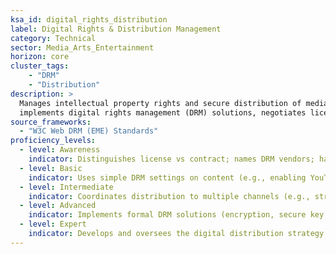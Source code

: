 ```yaml
---  
ksa_id: digital_rights_distribution  
label: Digital Rights & Distribution Management  
category: Technical  
sector: Media_Arts_Entertainment  
horizon: core  
cluster_tags: 
    - "DRM"
    - "Distribution"
description: >  
  Manages intellectual property rights and secure distribution of media content in the digital domain;  
  implements digital rights management (DRM) solutions, negotiates licensing deals for content across platforms/regions, and ensures revenue streams (advertising, subscription, PPV) are optimized while preventing piracy.  
source_frameworks:  
  - "W3C Web DRM (EME) Standards"  
proficiency_levels:  
  - level: Awareness  
    indicator: Distinguishes license vs contract; names DRM vendors; has heard of piracy and knows basic concepts like content licensing or region-locking exists.  
  - level: Basic  
    indicator: Uses simple DRM settings on content (e.g., enabling YouTube’s standard license vs. Creative Commons); assists in tracking where content is published officially; encrypts DASH/HLS segments; issues test keys; validates playback.  
  - level: Intermediate  
    indicator: Coordinates distribution to multiple channels (e.g., streaming service, international markets); ensures proper metadata and licensing info accompany content; monitors for unauthorized re-uploads or copyright infringements; automates key rotation; manages geoblocking; tracks rights usage.  
  - level: Advanced  
    indicator: Implements formal DRM solutions (encryption, secure key exchanges as per W3C EME) with technical teams; negotiates contracts for OTT platforms or broadcasters; manages release windows and regional rights strategically; integrates subscription billing; audits licence leaks; aligns with GDPR.  
  - level: Expert  
    indicator: Develops and oversees the digital distribution strategy for a major studio or network; negotiates rights deals; shapes policy on anti-piracy, works with industry groups to improve DRM standards; maximizes global monetization while balancing user accessibility.  
---  
```

